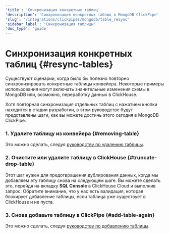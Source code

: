 ```yaml
---
'title': 'Синхронизация конкретных таблиц'
'description': 'Синхронизация конкретных таблиц в MongoDB ClickPipe'
'slug': '/integrations/clickpipes/mongodb/table_resync'
'sidebar_label': 'Синхронизация таблицы'
'doc_type': 'guide'
---
```

# Синхронизация конкретных таблиц {#resync-tables}

Существуют сценарии, когда было бы полезно повторно синхронизировать конкретные таблицы конвейера. Некоторые примеры использования могут включать значительные изменения схемы в MongoDB или, возможно, переработку данных в ClickHouse.

Хотя повторная синхронизация отдельных таблиц с нажатием кнопки находится в стадии разработки, в этом руководстве будут представлены шаги, как вы можете достичь этого сегодня в MongoDB ClickPipe.

### 1. Удалите таблицу из конвейера {#removing-table}

Это можно сделать, следуя [руководству по удалению таблицы](./removing_tables).

### 2. Очистите или удалите таблицу в ClickHouse {#truncate-drop-table}

Этот шаг нужен для предотвращения дублирования данных, когда мы добавляем эту таблицу снова на следующем шаге. Вы можете сделать это, перейдя на вкладку **SQL Console** в ClickHouse Cloud и выполнив запрос. Обратите внимание, что у нас есть валидация, которая блокирует добавление таблицы, если таблица уже существует в ClickHouse и не пуста.

### 3. Снова добавьте таблицу в ClickPipe {#add-table-again}

Это можно сделать, следуя [руководству по добавлению таблицы](./add_table).